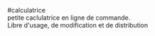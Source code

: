 #calculatrice  
petite caclulatrice en ligne de commande.  
Libre d'usage, de modification et de distribution
